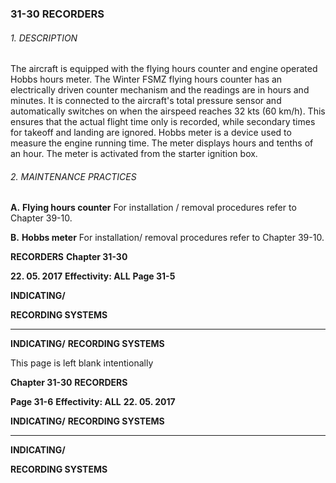 ### 31-30 RECORDERS

###### 1. DESCRIPTION
The aircraft is equipped with the flying hours counter and engine operated Hobbs
hours meter.
The Winter FSMZ flying hours counter has an electrically driven counter mechanism
and the readings are in hours and minutes. It is connected to the aircraft's total
pressure sensor and automatically switches on when the airspeed reaches 32 kts
(60 km/h). This ensures that the actual flight time only is recorded, while secondary
times for takeoff and landing are ignored.
Hobbs meter is a device used to measure the engine running time. The meter
displays hours and tenths of an hour. The meter is activated from the starter ignition
box.

###### 2. MAINTENANCE PRACTICES

**A.** **Flying hours counter**
For installation / removal procedures refer to Chapter 39-10.

**B.** **Hobbs meter**
For installation/ removal procedures refer to Chapter 39-10.

**RECORDERS** **Chapter 31-30**

**22. 05. 2017** **Effectivity: ALL** **Page 31-5**


**INDICATING/**

**RECORDING SYSTEMS**


-----

**INDICATING/**
**RECORDING SYSTEMS**

This page is left blank intentionally

**Chapter 31-30** **RECORDERS**

**Page 31-6** **Effectivity: ALL** **22. 05. 2017**


**INDICATING/**
**RECORDING SYSTEMS**


-----

**INDICATING/**

**RECORDING SYSTEMS**

